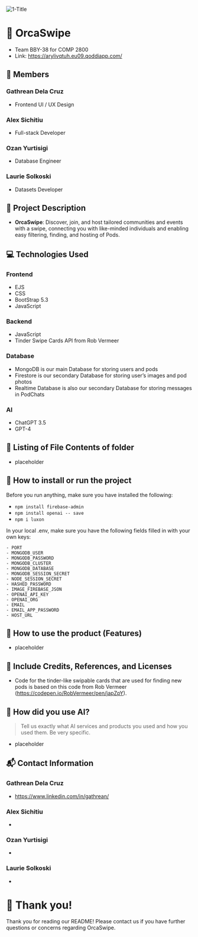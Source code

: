 ![1-Title](https://github.com/gathrean/2800-202310-BBY38/assets/77172769/342627a2-d3ce-48b9-af8b-f39e5a742f9b)

# 🐋 OrcaSwipe
- Team BBY-38 for COMP 2800
- Link: https://arylivqtuh.eu09.qoddiapp.com/

## 👏 Members

### Gathrean Dela Cruz
- Frontend UI / UX Design

### Alex Sichitiu
- Full-stack Developer

### Ozan Yurtisigi
- Database Engineer

### Laurie Solkoski
- Datasets Developer

## 📖 Project Description

- <b>OrcaSwipe</b>: Discover, join, and host tailored communities and events with a swipe, connecting you with like-minded individuals and enabling easy filtering, finding, and hosting of Pods.

## 💻 Technologies Used

### Frontend
- EJS
- CSS
- BootStrap 5.3
- JavaScript

### Backend
- JavaScript
- Tinder Swipe Cards API from Rob Vermeer

### Database
- MongoDB is our main Database for storing users and pods
- Firestore is our secondary Database for storing user’s images and pod photos
- Realtime Database is also our secondary Database for storing messages in PodChats

### AI
- ChatGPT 3.5
- GPT-4

## 📁 Listing of File Contents of folder

- placeholder

## 💾 How to install or run the project

Before you run anything, make sure you have installed the following:
- `npm install firebase-admin`
- `npm install openai -- save`
- `npm i luxon`


In your local .env, make sure you have the following fields filled in with your own keys:
```
- PORT
- MONGODB_USER
- MONGODB_PASSWORD
- MONGODB_CLUSTER
- MONGODB_DATABASE
- MONGODB_SESSION_SECRET
- NODE_SESSION_SECRET
- HASHED_PASSWORD
- IMAGE_FIREBASE_JSON
- OPENAI_API_KEY
- OPENAI_ORG
- EMAIL
- EMAIL_APP_PASSWORD
- HOST_URL
```

## 📲 How to use the product (Features)

- placeholder

## 🤝 Include Credits, References, and Licenses

- Code for the tinder-like swipable cards that are used for finding new pods is based on this code from Rob Vermeer (https://codepen.io/RobVermeer/pen/japZpY).

## 🤖 How did you use AI?

> Tell us exactly what AI services and products you used and how you used them. Be very specific.

- placeholder

## 📬 Contact Information

### Gathrean Dela Cruz
- https://www.linkedin.com/in/gathrean/

### Alex Sichitiu
- 

### Ozan Yurtisigi
- 

### Laurie Solkoski
- 

# 🫡 Thank you!

Thank you for reading our README! Please contact us if you have further questions or concerns regarding OrcaSwipe.
